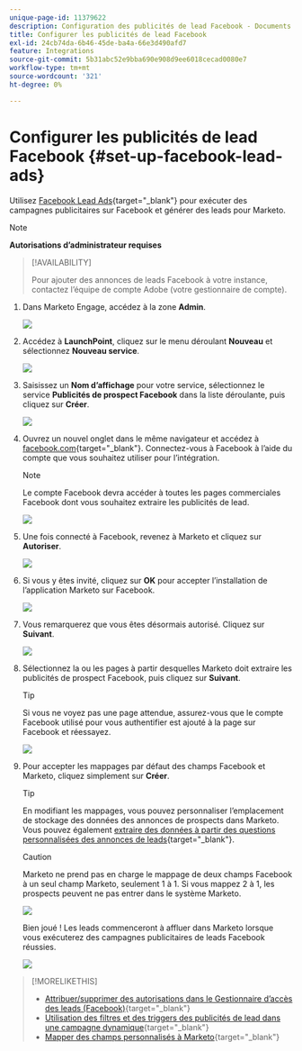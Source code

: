 ```yaml
---
unique-page-id: 11379622
description: Configuration des publicités de lead Facebook - Documents Marketo - Documentation du produit
title: Configurer les publicités de lead Facebook
exl-id: 24cb74da-6b46-45de-ba4a-66e3d490afd7
feature: Integrations
source-git-commit: 5b31abc52e9bba690e908d9ee6018cecad0080e7
workflow-type: tm+mt
source-wordcount: '321'
ht-degree: 0%

---
```


# Configurer les publicités de lead Facebook {#set-up-facebook-lead-ads}

Utilisez [Facebook Lead Ads](https://www.facebook.com/business/ads/ad-objectives/lead-generation){target="_blank"} pour exécuter des campagnes publicitaires sur Facebook et générer des leads pour Marketo.

>[!NOTE]
>
>**Autorisations d’administrateur requises**

>[!AVAILABILITY]
>
>Pour ajouter des annonces de leads Facebook à votre instance, contactez l’équipe de compte Adobe (votre gestionnaire de compte).

1. Dans Marketo Engage, accédez à la zone **Admin**.

   ![](assets/set-up-facebook-lead-ads-1.png)

1. Accédez à **LaunchPoint**, cliquez sur le menu déroulant **Nouveau** et sélectionnez **Nouveau service**.

   ![](assets/set-up-facebook-lead-ads-2.png)

1. Saisissez un **Nom d’affichage** pour votre service, sélectionnez le service **Publicités de prospect Facebook** dans la liste déroulante, puis cliquez sur **Créer**.

   ![](assets/set-up-facebook-lead-ads-3.png)

1. Ouvrez un nouvel onglet dans le même navigateur et accédez à [facebook.com](https://www.facebook.com){target="_blank"}. Connectez-vous à Facebook à l’aide du compte que vous souhaitez utiliser pour l’intégration.

   >[!NOTE]
   >
   >Le compte Facebook devra accéder à toutes les pages commerciales Facebook dont vous souhaitez extraire les publicités de lead.

   ![](assets/set-up-facebook-lead-ads-4.png)

1. Une fois connecté à Facebook, revenez à Marketo et cliquez sur **Autoriser**.

   ![](assets/set-up-facebook-lead-ads-5.png)

1. Si vous y êtes invité, cliquez sur **OK** pour accepter l’installation de l’application Marketo sur Facebook.

   ![](assets/set-up-facebook-lead-ads-6.png)

1. Vous remarquerez que vous êtes désormais autorisé. Cliquez sur **Suivant**.

   ![](assets/set-up-facebook-lead-ads-7.png)

1. Sélectionnez la ou les pages à partir desquelles Marketo doit extraire les publicités de prospect Facebook, puis cliquez sur **Suivant**.

   >[!TIP]
   >
   >Si vous ne voyez pas une page attendue, assurez-vous que le compte Facebook utilisé pour vous authentifier est ajouté à la page sur Facebook et réessayez.

   ![](assets/set-up-facebook-lead-ads-8.png)

1. Pour accepter les mappages par défaut des champs Facebook et Marketo, cliquez simplement sur **Créer**.

   >[!TIP]
   >
   >En modifiant les mappages, vous pouvez personnaliser l’emplacement de stockage des données des annonces de prospects dans Marketo. Vous pouvez également [extraire des données à partir des questions personnalisées des annonces de leads](/help/marketo/product-docs/demand-generation/facebook/set-up-facebook-lead-ads/map-custom-fields-to-marketo.md){target="_blank"}.

   >[!CAUTION]
   >
   >Marketo ne prend pas en charge le mappage de deux champs Facebook à un seul champ Marketo, seulement 1 à 1. Si vous mappez 2 à 1, les prospects peuvent ne pas entrer dans le système Marketo.

   ![](assets/set-up-facebook-lead-ads-9.png)

   Bien joué ! Les leads commenceront à affluer dans Marketo lorsque vous exécuterez des campagnes publicitaires de leads Facebook réussies.

   ![](assets/set-up-facebook-lead-ads-10.png)

>[!MORELIKETHIS]
>
>* [Attribuer/supprimer des autorisations dans le Gestionnaire d’accès des leads (Facebook)](https://www.facebook.com/business/help/540596413257598?id=735435806665862){target="_blank"}
>* [Utilisation des filtres et des triggers des publicités de lead dans une campagne dynamique](/help/marketo/product-docs/demand-generation/facebook/use-lead-ads-filters-and-triggers-in-a-smart-campaign.md){target="_blank"}
>* [Mapper des champs personnalisés à Marketo](/help/marketo/product-docs/demand-generation/facebook/set-up-facebook-lead-ads/map-custom-fields-to-marketo.md){target="_blank"}
